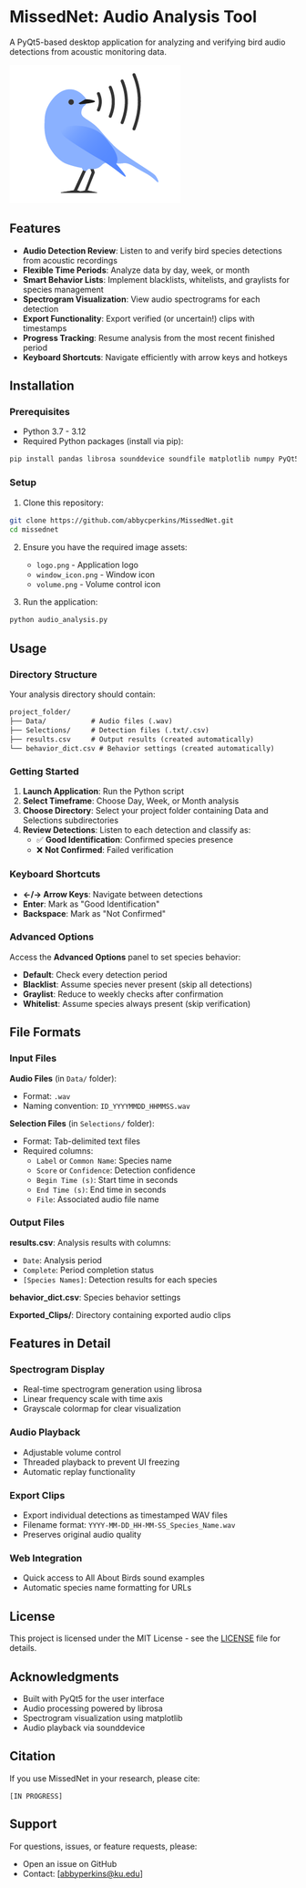 # MissedNet: Audio Analysis Tool

A PyQt5-based desktop application for analyzing and verifying bird audio detections from acoustic monitoring data.

![MissedNet Logo](logo.png)

## Features

- **Audio Detection Review**: Listen to and verify bird species detections from acoustic recordings
- **Flexible Time Periods**: Analyze data by day, week, or month
- **Smart Behavior Lists**: Implement blacklists, whitelists, and graylists for species management
- **Spectrogram Visualization**: View audio spectrograms for each detection
- **Export Functionality**: Export verified (or uncertain!) clips with timestamps
- **Progress Tracking**: Resume analysis from the most recent finished period
- **Keyboard Shortcuts**: Navigate efficiently with arrow keys and hotkeys

## Installation

### Prerequisites

- Python 3.7 - 3.12
- Required Python packages (install via pip):

```bash
pip install pandas librosa sounddevice soundfile matplotlib numpy PyQt5
```

### Setup

1. Clone this repository:
```bash
git clone https://github.com/abbycperkins/MissedNet.git
cd missednet
```

2. Ensure you have the required image assets:
   - `logo.png` - Application logo
   - `window_icon.png` - Window icon
   - `volume.png` - Volume control icon

3. Run the application:
```bash
python audio_analysis.py
```

## Usage

### Directory Structure

Your analysis directory should contain:
```
project_folder/
├── Data/           # Audio files (.wav)
├── Selections/     # Detection files (.txt/.csv)
├── results.csv     # Output results (created automatically)
└── behavior_dict.csv # Behavior settings (created automatically)
```

### Getting Started

1. **Launch Application**: Run the Python script
2. **Select Timeframe**: Choose Day, Week, or Month analysis
3. **Choose Directory**: Select your project folder containing Data and Selections subdirectories
4. **Review Detections**: Listen to each detection and classify as:
   - ✅ **Good Identification**: Confirmed species presence
   - ❌ **Not Confirmed**: Failed verification

### Keyboard Shortcuts

- **←/→ Arrow Keys**: Navigate between detections
- **Enter**: Mark as "Good Identification"
- **Backspace**: Mark as "Not Confirmed"

### Advanced Options

Access the **Advanced Options** panel to set species behavior:

- **Default**: Check every detection period
- **Blacklist**: Assume species never present (skip all detections)
- **Graylist**: Reduce to weekly checks after confirmation
- **Whitelist**: Assume species always present (skip verification)

## File Formats

### Input Files

**Audio Files** (in `Data/` folder):
- Format: `.wav`
- Naming convention: `ID_YYYYMMDD_HHMMSS.wav`

**Selection Files** (in `Selections/` folder):
- Format: Tab-delimited text files
- Required columns:
  - `Label` or `Common Name`: Species name
  - `Score` or `Confidence`: Detection confidence
  - `Begin Time (s)`: Start time in seconds
  - `End Time (s)`: End time in seconds
  - `File`: Associated audio file name

### Output Files

**results.csv**: Analysis results with columns:
- `Date`: Analysis period
- `Complete`: Period completion status
- `[Species Names]`: Detection results for each species

**behavior_dict.csv**: Species behavior settings

**Exported_Clips/**: Directory containing exported audio clips

## Features in Detail

### Spectrogram Display
- Real-time spectrogram generation using librosa
- Linear frequency scale with time axis
- Grayscale colormap for clear visualization

### Audio Playback
- Adjustable volume control
- Threaded playback to prevent UI freezing
- Automatic replay functionality

### Export Clips
- Export individual detections as timestamped WAV files
- Filename format: `YYYY-MM-DD_HH-MM-SS_Species_Name.wav`
- Preserves original audio quality

### Web Integration
- Quick access to All About Birds sound examples
- Automatic species name formatting for URLs

## License

This project is licensed under the MIT License - see the [LICENSE](LICENSE) file for details.

## Acknowledgments

- Built with PyQt5 for the user interface
- Audio processing powered by librosa
- Spectrogram visualization using matplotlib
- Audio playback via sounddevice

## Citation

If you use MissedNet in your research, please cite:

```
[IN PROGRESS]
```

## Support

For questions, issues, or feature requests, please:
- Open an issue on GitHub
- Contact: [abbyperkins@ku.edu]
